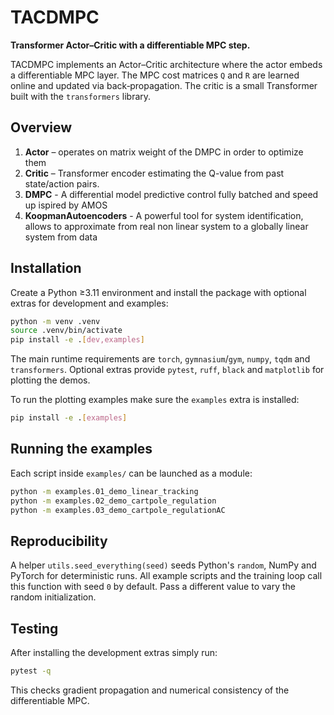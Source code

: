 # TACDMPC


 **Transformer Actor–Critic with a differentiable MPC step.**


TACDMPC implements an Actor–Critic architecture where the actor embeds a differentiable MPC layer.  The MPC cost matrices ``Q`` and ``R`` are learned online and updated via back‑propagation.  The critic is a small Transformer built with the `transformers` library.


## Overview

1. **Actor** – operates on matrix weight of the DMPC in order to optimize them
2. **Critic** – Transformer encoder estimating the Q-value from past state/action pairs.
3. **DMPC** - A differential model predictive control fully batched and speed up ispired by AMOS
4. **KoopmanAutoencoders** - A powerful tool for system identification, allows to approximate from real non linear system to a  globally linear system from data
## Installation

Create a Python ≥3.11 environment and install the package with optional extras for development and examples:

```bash
python -m venv .venv
source .venv/bin/activate
pip install -e .[dev,examples]
```

The main runtime requirements are `torch`, `gymnasium`/`gym`, `numpy`, `tqdm` and `transformers`.  Optional extras provide `pytest`, `ruff`, `black` and `matplotlib` for plotting the demos.

To run the plotting examples make sure the `examples` extra is installed:

```bash
pip install -e .[examples]
```


## Running the examples

Each script inside `examples/` can be launched as a module:

```bash
python -m examples.01_demo_linear_tracking
python -m examples.02_demo_cartpole_regulation
python -m examples.03_demo_cartpole_regulationAC
```

## Reproducibility

A helper `utils.seed_everything(seed)` seeds Python's `random`, NumPy and
PyTorch for deterministic runs. All example scripts and the training loop call
this function with seed `0` by default. Pass a different value to vary the
random initialization.

## Testing

After installing the development extras simply run:

```bash
pytest -q
```

This checks gradient propagation and numerical consistency of the differentiable MPC.
